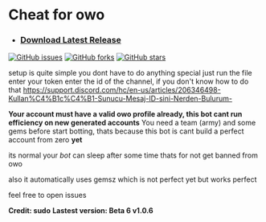 # Cheat for owo

* ### [Download Latest Release](https://github.com/ahihiyou20/discord-selfbot-owo-bot/tags)
[![GitHub issues](https://img.shields.io/github/issues/sudo-do/discord-selfbot-owo-bot?label=Open%20%C4%B0ssues)](https://github.com/sudo-do/discord-selfbot-owo-bot/issues)
[![GitHub forks](https://img.shields.io/github/forks/sudo-do/discord-selfbot-owo-bot)](https://github.com/sudo-do/discord-selfbot-owo-bot/network)
[![GitHub stars](https://img.shields.io/github/stars/sudo-do/discord-selfbot-owo-bot)](https://github.com/sudo-do/discord-selfbot-owo-bot/stargazers)


setup is quite simple you dont have to do anything special just run the file
enter your token
enter the id of the channel, if you don't know how to do that https://support.discord.com/hc/en-us/articles/206346498-Kullan%C4%B1c%C4%B1-Sunucu-Mesaj-ID-sini-Nerden-Bulurum-


**Your account must have a valid owo profile already, this bot cant run efficiency on new generated accounts**
 You need a team (army) and some gems before start botting, thats because this bot is cant build a perfect account from zero **yet**

its normal your *bot* can sleep after some time thats for not get banned from owo

also it automatically uses gemsz which is not perfect yet but works perfect

feel free to open issues

**Credit: sudo**
**Lastest version: Beta 6 v1.0.6**
